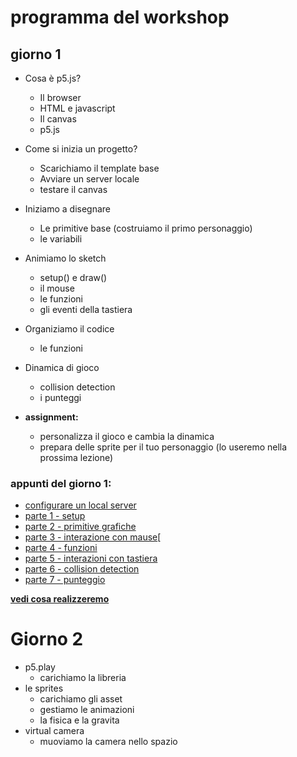 # programma del workshop

## giorno 1
  - Cosa è p5.js?
    - Il browser
    - HTML e javascript
    - Il canvas
    - p5.js
  - Come si inizia un progetto?
    - Scarichiamo il template base
    - Avviare un server locale
    - testare il canvas
  - Iniziamo a disegnare
    - Le primitive base (costruiamo il primo personaggio)
    - le variabili
  - Animiamo lo sketch
    - setup() e draw()
    - il mouse
    - le funzioni
    - gli eventi della tastiera
  - Organiziamo il codice
    - le funzioni
  - Dinamica di gioco
    - collision detection
    - i punteggi

  - **assignment:**
    - personalizza il gioco e cambia la dinamica
    - prepara delle sprite per il tuo personaggio (lo useremo nella prossima lezione)

### appunti del giorno 1:
- [configurare un local server](https://lorenzoromagnoli.github.io/p5js_workshop/giorno1/setup_atom-live-server.html)
- [parte 1 - setup ](https://lorenzoromagnoli.github.io/p5js_workshop/giorno1/parte1-setup.html)
- [parte 2 - primitive grafiche](https://lorenzoromagnoli.github.io/p5js_workshop/giorno1/parte2-primitive-grafiche.html)
- [parte 3 - interazione con mause](https://lorenzoromagnoli.github.io/p5js_workshop/giorno1/parte3-interazioni_col_mouse.html)[
- [parte 4 - funzioni](https://lorenzoromagnoli.github.io/p5js_workshop/giorno1/parte4-funzioni.html)
- [parte 5 - interazioni con tastiera](https://lorenzoromagnoli.github.io/p5js_workshop/giorno1/parte5-interazioni-con-tastiera.html)
- [parte 6 - collision detection](https://lorenzoromagnoli.github.io/p5js_workshop/giorno1/parte6-collision-detection.html)
- [parte 7 - punteggio](https://lorenzoromagnoli.github.io/p5js_workshop/giorno1/parte7_punteggio.html)

[**vedi cosa realizzeremo**](https://lorenzoromagnoli.github.io/p5js_workshop/giorno1/7_punteggio)

# Giorno 2
  - p5.play
    - carichiamo la libreria
  - le sprites
    - carichiamo gli asset
    - gestiamo le animazioni
    - la fisica e la gravita
  - virtual camera
    - muoviamo la camera nello spazio
